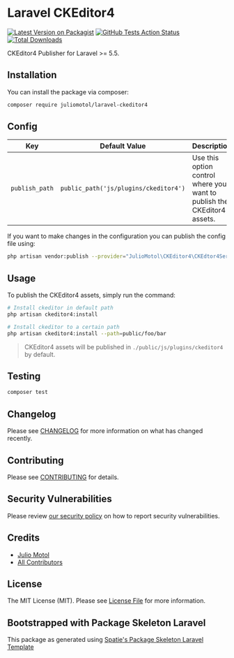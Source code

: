 # Laravel CKEditor4

[![Latest Version on Packagist](https://img.shields.io/packagist/v/juliomotol/laravel-ckeditor4.svg?style=flat-square)](https://packagist.org/packages/juliomotol/laravel-ckeditor4)
[![GitHub Tests Action Status](https://img.shields.io/github/workflow/status/juliomotol/laravel-ckeditor4/Tests?label=tests)](https://github.com/juliomotol/laravel-ckeditor4/actions?query=workflow%3Arun-tests+branch%3Amaster)
[![Total Downloads](https://img.shields.io/packagist/dt/juliomotol/laravel-ckeditor4.svg?style=flat-square)](https://packagist.org/packages/juliomotol/laravel-ckeditor4)

CKEditor4 Publisher for Laravel >= 5.5.

## Installation

You can install the package via composer:

```bash
composer require juliomotol/laravel-ckeditor4
```

## Config

| Key            | Default Value                         | Description                                                             |
| -------------- | ------------------------------------- | ----------------------------------------------------------------------- |
| `publish_path` | `public_path('js/plugins/ckeditor4')` | Use this option control where you want to publish the CKEditor4 assets. |

If you want to make changes in the configuration you can publish the config file using:

```bash
php artisan vendor:publish --provider="JulioMotol\CKEditor4\CKEdtor4ServiceProvider" --tag="config"
```

## Usage

To publish the CKEditor4 assets, simply run the command:

```bash
# Install ckeditor in default path
php artisan ckeditor4:install

# Install ckeditor to a certain path
php artisan ckeditor4:install --path=public/foo/bar
```

> CKEditor4 assets will be published in `./public/js/plugins/ckeditor4` by default.

## Testing

```bash
composer test
```

## Changelog

Please see [CHANGELOG](CHANGELOG.md) for more information on what has changed recently.

## Contributing

Please see [CONTRIBUTING](.github/CONTRIBUTING.md) for details.

## Security Vulnerabilities

Please review [our security policy](../../security/policy) on how to report security vulnerabilities.

## Credits

-   [Julio Motol](https://github.com/juliomotol)
-   [All Contributors](../../contributors)

## License

The MIT License (MIT). Please see [License File](LICENSE.md) for more information.

## Bootstrapped with Package Skeleton Laravel

This package as generated using [Spatie's Package Skeleton Laravel Template](https://github.com/spatie/package-skeleton-laravel)
